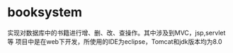 # booksystem
  实现对数据库中的书籍进行增、删、改、查操作。其中涉及到MVC，jsp,servlet等
  项目中是在web下开发，所使用的IDE为eclipse，Tomcat和jdk版本均为8.0
